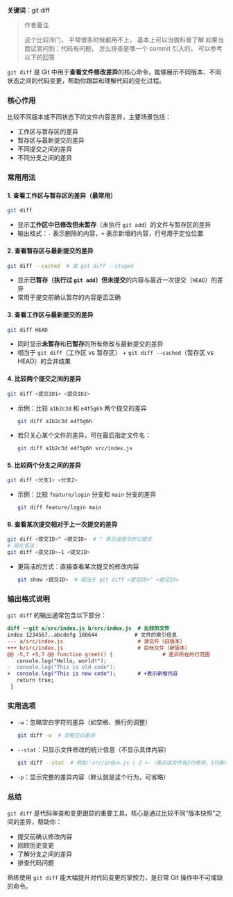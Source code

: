 **关键词**：git diff

> 作者备注
>
> 这个比较冷门， 平常很多时候都用不上， 基本上可以当做科普了解
> 如果当面试官问到：代码有问题， 怎么排查是哪一个 commit 引入的， 可以参考以下的回答

`git diff` 是 Git 中用于**查看文件修改差异**的核心命令，能够展示不同版本、不同状态之间的代码变更，帮助你跟踪和理解代码的变化过程。

### 核心作用

比较不同版本或不同状态下的文件内容差异，主要场景包括：

- 工作区与暂存区的差异
- 暂存区与最新提交的差异
- 不同提交之间的差异
- 不同分支之间的差异

### 常用用法

#### 1. 查看工作区与暂存区的差异（最常用）

```bash
git diff
```

- 显示**工作区中已修改但未暂存**（未执行 `git add`）的文件与暂存区的差异
- 输出格式：`-` 表示删除的内容，`+` 表示新增的内容，行号用于定位位置

#### 2. 查看暂存区与最新提交的差异

```bash
git diff --cached  # 或 git diff --staged
```

- 显示**已暂存（执行过 `git add`）但未提交**的内容与最近一次提交（`HEAD`）的差异
- 常用于提交前确认暂存的内容是否正确

#### 3. 查看工作区与最新提交的差异

```bash
git diff HEAD
```

- 同时显示**未暂存**和**已暂存**的所有修改与最新提交的差异
- 相当于 `git diff`（工作区 vs 暂存区） + `git diff --cached`（暂存区 vs HEAD）的合并结果

#### 4. 比较两个提交之间的差异

```bash
git diff <提交ID1> <提交ID2>
```

- 示例：比较 `a1b2c3d` 和 `e4f5g6h` 两个提交的差异
  ```bash
  git diff a1b2c3d e4f5g6h
  ```
- 若只关心某个文件的差异，可在最后指定文件名：
  ```bash
  git diff a1b2c3d e4f5g6h src/index.js
  ```

#### 5. 比较两个分支之间的差异

```bash
git diff <分支1> <分支2>
```

- 示例：比较 `feature/login` 分支和 `main` 分支的差异
  ```bash
  git diff feature/login main
  ```

#### 6. 查看某次提交相对于上一次提交的差异

```bash
git diff <提交ID>^ <提交ID>  # ^ 表示该提交的父提交
# 简化写法：
git diff <提交ID>~1 <提交ID>
```

- 更简洁的方式：直接查看某次提交的修改内容
  ```bash
  git show <提交ID>  # 相当于 git diff <提交ID>^ <提交ID>
  ```

### 输出格式说明

`git diff` 的输出通常包含以下部分：

```diff
diff --git a/src/index.js b/src/index.js  # 比较的文件
index 1234567..abcdefg 100644            # 文件的索引信息
--- a/src/index.js                        # 源文件（旧版本）
+++ b/src/index.js                        # 目标文件（新版本）
@@ -5,7 +5,7 @@ function greet() {                # 差异所在的行范围
   console.log("Hello, world!");
-  console.log("This is old code");
+  console.log("This is new code");       # +表示新增内容
   return true;
 }
```

### 实用选项

- `-w`：忽略空白字符的差异（如空格、换行的调整）
  ```bash
  git diff -w  # 忽略空白差异
  ```
- `--stat`：只显示文件修改的统计信息（不显示具体内容）
  ```bash
  git diff --stat  # 例如：src/index.js | 2 +-（表示该文件有2行修改，1行新增1行删除）
  ```
- `-p`：显示完整的差异内容（默认就是这个行为，可省略）

### 总结

`git diff` 是代码审查和变更跟踪的重要工具，核心是通过比较不同“版本快照”之间的差异，帮助你：

- 提交前确认修改内容
- 回顾历史变更
- 了解分支之间的差异
- 排查代码问题

熟练使用 `git diff` 能大幅提升对代码变更的掌控力，是日常 Git 操作中不可或缺的命令。
